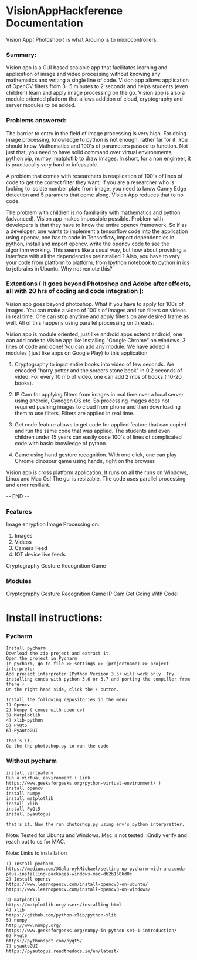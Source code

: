 # VisionAppHackference Documentation
Vision App( Photoshop ) is what Arduino is to microcontrollers.

### Summary:
Vision app is a GUI based scalable app that facilitates learning and application of image and video processing without knowing any mathematics and writing a single line of code. Vision app allows application of OpenCV filters from 3- 5 minutes to 2 seconds and helps students (even children) learn and apply image processing on the go. Vision app is also a module oriented platform that allows addition of cloud, cryptography and server modules to be added.


### Problems answered:
The barrier to entry in the field of image processing is very high. For doing image processing, knowledge to python is not enough, rather far for it. You should know Mathematics and 100's of parameters passed to function. Not just that, you need to have solid command over virtual environments, python pip, numpy, matplotlib to draw images. In short, for a non engineer, it is practiacally very hard or infeasable. 

A problem that comes with researchers is reaplication of 100's of lines of code to get the correct filter they want. If you are a researcher who is looking to isolate number plate from image, you need to know Canny Edge detection and 5 paramers that come along. Vision App reduces that to no code. 

The problem with children is no familiarity with mathematics and python (advanced). Vision app makes impossible possible.
Problem with developers is that they have to know the entire opencv framework. So if as a developer, one wants to implement a tensorflow code into the application using opencv, one has to code in Tensorflow, import dependencies in python, install and import opencv, write the opencv code to see the algorithm working. This seems like a usual way, but how about providing a interface with all the dependencies preinstalled ? Also, you have to vary your code from platform to platform, from Ipython notebook to python in ios to jetbrains in Ubuntu. Why not remote this?

### Extentions ( It goes beyond Photoshop and Adobe after effects, all with 20 hrs of coding and code integration ):

Vision app goes beyond photoshop. What if you have to apply for 100s of images. You can make a video of 100's of images and run filters on videos in real time. One can stop anytime and apply filters on any desired frame as well. All of this happens using parallel processing on threads.

Vision app is module oriented, just like android apps extend android, one can add code to Vision app like installing "Google Chrome" on windows. 3 lines of code and done! You can add any module. We have added 4 modules ( just like apps on Google Play) to this application
1) Cryptography to input entire books into video of few seconds. We encoded "harry potter and the sorcers stone book" in 0.2 seconds of video. For every 10 mb of video, one can add 2 mbs of books ( 10-20 books). 

2) IP Cam for applying filters from images in real time over a local server using  android, Cynogen OS etc. So processing images does not required pushing images to cloud from phone and then downloading them to use filters. Filters are applied in real time.

3) Get code feature allows to get code for applied feature that can copied and run the same code that was applied. The students and even children under 15 years can easily code 100's of lines of complicated code with basic knowledge of python.

5) Game using hand gesture recognition. With one click, one can play Chrome dinosour game using hands, right on the browser.

Vision app is cross platform application. It runs on all the  runs on Windows, Linux and Mac Os! The gui is resizable. The code uses parallel processing and error resiliant.

-- END --

### Features
Image enryption
Image Processing on:
1) Images
2) Videos
3) Camera Feed
4) IOT device live feeds

Cryptography
Gesture Recognition Game

### Modules
Cryptography
Gesture Recognition Game
IP Cam
Get Going With Code!



# Install instructions:

### Pycharm

```
Install pycharm
Download the zip project and extract it.
Open the project in Pycharm
In pycharm, go to file >> settings >> (projectname) >> project interpreter
Add project interpreter (Python Version 3.5+ will work only. Try installing conda with python 3.6 or 3.7 and porting the compiller from there )
On the right hand side, click the + button.

Install the following repositories in the menu
1) Opencv
2) Numpy ( comes with open cv)
3) Matplotlib
4) xlib-python
5) PyQt5
6) PyautoGUI

That's it.
Go the the photoshop.py to run the code
```

### Without pycharm

```
install virtualenv
Run a virtual environment ( Link : https://www.geeksforgeeks.org/python-virtual-environment/ )
install opencv
install numpy
install matplotlib
install xlib
install PyQt5
install pyautogui

that's it. Now the run photoshop.py using env's python interpretter.
```

Note: Tested for Ubuntu and Windows. Mac is not tested. Kindly verify and reach out to us for MAC.

Note: Links to installation
```
1) Install pycharm
https://medium.com/@GalarnykMichael/setting-up-pycharm-with-anaconda-plus-installing-packages-windows-mac-db2b158bd8c
2) Install opencv
https://www.learnopencv.com/install-opencv3-on-ubuntu/
https://www.learnopencv.com/install-opencv3-on-windows/

3) matplotlib
https://matplotlib.org/users/installing.html
4) xlib
https://github.com/python-xlib/python-xlib
5) numpy
http://www.numpy.org/
https://www.geeksforgeeks.org/numpy-in-python-set-1-introduction/
6) Pyqt5
https://pythonspot.com/pyqt5/
7) pyautoGUI
https://pyautogui.readthedocs.io/en/latest/
```



